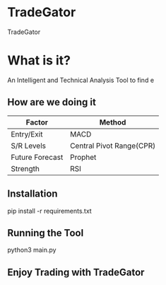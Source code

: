 # TradeGator
TradeGator

# What is it? #

An Intelligent and Technical Analysis Tool to find e

## How are we doing it ##

Factor        |   Method
------------- | -------------
Entry/Exit    | MACD
S/R Levels    | Central Pivot Range(CPR)
Future Forecast  | Prophet
Strength      | RSI

## Installation ##

pip install -r requirements.txt

## Running the Tool ##

python3 main.py

## Enjoy Trading with TradeGator ##